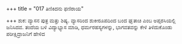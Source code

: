 +++
title = "017 ತಿಣಿಕಿದನು ಫಣಿರಾಯ"

+++
ಶುಕ: ವ್ಯಾಸನ ಪುತ್ರ ಮತ್ತು ಶಿಷ್ಯ. ವ್ಯಾಸರಿಂದ ಶುಕೀರೂಪದಿಂದ ಬಂದ ಘೃತಾಚಿ ಎಂಬ ಅಪ್ಸರಸಿಯಲ್ಲಿ ಜನಿಸಿದವ. ತಂದೆಯ ಬಳಿ ವಿದ್ಯಾಭ್ಯಾಸ ಮಾಡಿ, ಧರ್ಮರಹಸ್ಯಗಳನ್ನು,  ಭಾಗವತವನ್ನು ಕೇಳಿ ತಿಳಿದುಕೊಂಡು ಪರೀಕ್ಷಿದ್ರಾಜನಿಗೆ ಹೇಳಿದ